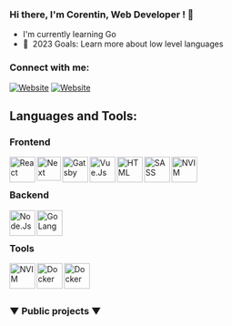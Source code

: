 

### Hi there, I'm Corentin, Web Developer ! 👋

- I'm currently learning Go
- 🚀&nbsp; 2023 Goals: Learn more about low level languages

### Connect with me:

[![Website](https://img.shields.io/badge/MY_WEBSITE-CHECK_IT_!-lightgrey?style=for-the-badge)](https://corentintruffaut.com/)
[![Website](https://img.shields.io/badge/LINKEDIN-PROFIL-blue?style=for-the-badge)](https://www.linkedin.com/in/corentin-truffaut-0b42b71aa/)
<br />

## Languages and Tools:

### Frontend
<img align="left" alt="React" width="45px" src="https://api.iconify.design/ri:reactjs-fill.svg?color=%23888888" />
<img align="left" alt="Next" width="42px" src="https://api.iconify.design/file-icons:nextjs.svg?color=%23888888" />
<img align="left" alt="Gatsby" width="45px" src="https://api.iconify.design/mdi:gatsby.svg?color=%23888888" />
<img align="left" alt="Vue.Js" width="45px" src="https://api.iconify.design/mdi:vuejs.svg?color=%23888888" />
<img align="left" alt="HTML" width="45px" src="https://api.iconify.design/ri:html5-fill.svg?color=%23888888" />
<img align="left" alt="SASS" width="45px" src="https://api.iconify.design/mdi:sass.svg?color=%23888888" />
<img align="left" alt="NVIM" width="45px" src="https://api.iconify.design/mdi:graphql.svg?color=%23888888" />
<br />
<br />

### Backend
<img align="left" alt="Node.Js" width="45px" src="https://api.iconify.design/mdi:nodejs.svg?color=%23888888" />
<img align="left" alt="GoLang" width="45px" src="https://api.iconify.design/fa6-brands:golang.svg?color=%23888888" />
<br />
<br />

### Tools
<img align="left" alt="NVIM" width="45px" src="https://api.iconify.design/mdi:vimeo.svg?color=%23888888" />
<img align="left" alt="Docker" width="45px" src="https://api.iconify.design/mdi:docker.svg?color=%23888888" />
<img align="left" alt="Docker" width="45px" src="https://api.iconify.design/teenyicons:typescript-outline.svg?color=%23888888" />
<br />
<br />
<br />

### ▼ Public projects ▼

[linkedin]: https://www.linkedin.com/in/corentin-truffaut-0b42b71aa/
